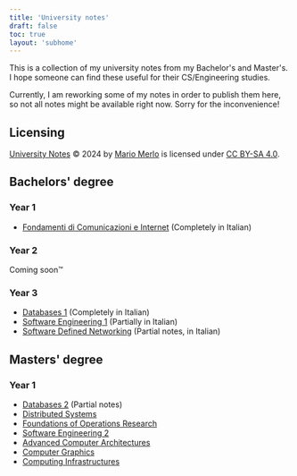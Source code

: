 ```yaml
---
title: 'University notes'
draft: false
toc: true
layout: 'subhome'
---
```


This is a collection of my university notes from my Bachelor's and Master's. I hope someone can find these useful for their CS/Engineering studies.

Currently, I am reworking some of my notes in order to publish them here, so not all notes might be available right now. Sorry for the inconvenience!

## Licensing

[University Notes](https://mariomerlo.me/notes) © 2024 by [Mario Merlo](https://mariomerlo.me) is licensed under [CC BY-SA 4.0](https://creativecommons.org/licenses/by-sa/4.0/?ref=chooser-v1).

## Bachelors' degree

### Year 1

- [Fondamenti di Comunicazioni e Internet](fci21) (Completely in Italian)

### Year 2

Coming soon™

### Year 3

- [Databases 1](db122) (Completely in Italian)
- [Software Engineering 1](se122) (Partially in Italian)
- [Software Defined Networking](sdn23) (Partial notes, in Italian)

## Masters' degree

### Year 1

- [Databases 2](db223) (Partial notes)
- [Distributed Systems](ds23)
- [Foundations of Operations Research](for23)
- [Software Engineering 2](se223)
- [Advanced Computer Architectures](aca24)
- [Computer Graphics](cg24)
- [Computing Infrastructures](ci24)
